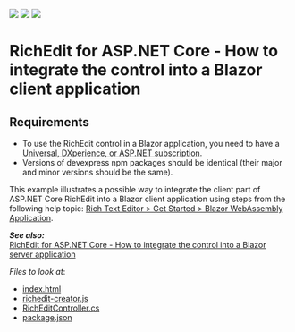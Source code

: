 <!-- default badges list -->
![](https://img.shields.io/endpoint?url=https://codecentral.devexpress.com/api/v1/VersionRange/279353649/20.1.4%2B)
[![](https://img.shields.io/badge/Open_in_DevExpress_Support_Center-FF7200?style=flat-square&logo=DevExpress&logoColor=white)](https://supportcenter.devexpress.com/ticket/details/T913744)
[![](https://img.shields.io/badge/📖_How_to_use_DevExpress_Examples-e9f6fc?style=flat-square)](https://docs.devexpress.com/GeneralInformation/403183)
<!-- default badges end -->
# RichEdit for ASP.NET Core - How to integrate the control into a Blazor client application

## Requirements
- To use the RichEdit control in a Blazor application, you need to have a [Universal, DXperience, or ASP.NET subscription](https://www.devexpress.com/buy/net/).
- Versions of devexpress npm packages should be identical (their major and minor versions should be the same).
 
This example illustrates a possible way to integrate the client part of ASP.NET Core RichEdit into a Blazor client application using steps from the following help topic: [Rich Text Editor > Get Started > Blazor WebAssembly Application](https://docs.devexpress.com/AspNetCore/401870/rich-edit/get-started/blazor-web-assembly-application).

***See also:***  
[RichEdit for ASP.NET Core - How to integrate the control into a Blazor server application](https://github.com/DevExpress-Examples/rich-edit-for-asp-net-core-how-to-integrate-the-control-into-a-blazor-server-application)

<!-- default file list -->
*Files to look at*:

* [index.html](./CS/Client/wwwroot/index.html)
* [richedit-creator.js](./CS/Client/wwwroot/js/richedit-creator.js)
* [RichEditController.cs](./CS/Server/Controllers/RichEditController.cs)
* [package.json](./CS/Client/package.json)
<!-- default file list end -->
